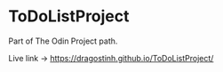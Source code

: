 # ToDoListProject
Part of The Odin Project path.

Live link -> https://dragostinh.github.io/ToDoListProject/
